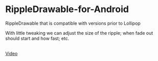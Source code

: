 # RippleDrawable-for-Android
RippleDrawable that is compatible with versions prior to Lollipop

<p>With little tweaking we can adjust the size of the ripple; when fade out should start and how fast; etc.</p>
<br/>
<a href="https://youtu.be/f1OhlL6iz5o">Video<a/>
